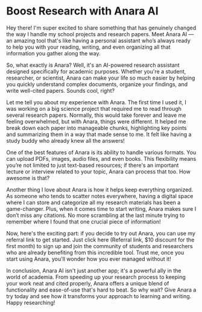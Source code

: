 # Boost Research with Anara AI

Hey there! I'm super excited to share something that has genuinely changed the way I handle my school projects and research papers. Meet Anara AI —an amazing tool that's like having a personal assistant who’s always ready to help you with your reading, writing, and even organizing all that information you gather along the way.

So, what exactly is Anara? Well, it's an AI-powered research assistant designed specifically for academic purposes. Whether you're a student, researcher, or scientist, Anara can make your life so much easier by helping you quickly understand complex documents, organize your findings, and write well-cited papers. Sounds cool, right?

Let me tell you about my experience with Anara. The first time I used it, I was working on a big science project that required me to read through several research papers. Normally, this would take forever and leave me feeling overwhelmed, but with Anara, things were different. It helped me break down each paper into manageable chunks, highlighting key points and summarizing them in a way that made sense to me. It felt like having a study buddy who already knew all the answers!

One of the best features of Anara is its ability to handle various formats. You can upload PDFs, images, audio files, and even books. This flexibility means you’re not limited to just text-based resources; if there's an important lecture or interview related to your topic, Anara can process that too. How awesome is that?

Another thing I love about Anara is how it helps keep everything organized. As someone who tends to scatter notes everywhere, having a digital space where I can store and categorize all my research materials has been a game-changer. Plus, when it comes time to start writing, Anara makes sure I don’t miss any citations. No more scrambling at the last minute trying to remember where I found that one crucial piece of information!

Now, here's the exciting part: if you decide to try out Anara, you can use my referral link to get started. Just click here (Referral link, $10 discount for the first month) to sign up and join the community of students and researchers who are already benefiting from this incredible tool. Trust me, once you start using Anara, you'll wonder how you ever managed without it!

In conclusion, Anara AI isn't just another app; it's a powerful ally in the world of academia. From speeding up your research process to keeping your work neat and cited properly, Anara offers a unique blend of functionality and ease-of-use that's hard to beat. So why wait? Give Anara a try today and see how it transforms your approach to learning and writing. Happy researching!
